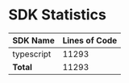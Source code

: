 # SDK Statistics

| SDK Name | Lines of Code |
| -------- | ------------- |
| typescript | 11293 |
| **Total** | 11293 |
